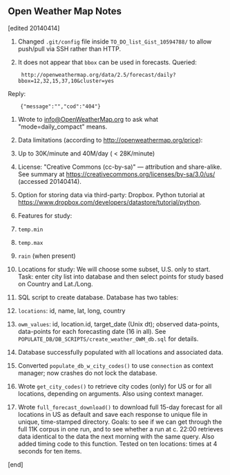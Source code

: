 ## Open Weather Map Notes

[edited 20140414]

1. Changed `.git/config` file inside `TO_DO_list_Gist_10594788/` to allow push/pull via SSH rather than HTTP.

1. It does not appear that `bbox` can be used in forecasts. Queried:

        http://openweathermap.org/data/2.5/forecast/daily?bbox=12,32,15,37,10&cluster=yes

  Reply:

        {"message":"","cod":"404"} 

1. Wrote to info@OpenWeatherMap.org to ask what "mode=daily_compact" means.

1. Data limitations (according to http://openweathermap.org/price):

  2. Up to 30K/minute and 40M/day ( < 28K/minute)
  2. License: "Creative Commons (cc-by-sa)" — attribution and share-alike. See summary at https://creativecommons.org/licenses/by-sa/3.0/us/ (accessed 20140414).

1. Option for storing data via third-party: Dropbox. Python tutorial at https://www.dropbox.com/developers/datastore/tutorial/python.

1. Features for study: 

  2. `temp.min`
  2. `temp.max`
  2. `rain` (when present)

1. Locations for study: We will choose some subset, U.S. only to start. Task: enter city list into database and then select points for study based on Country and Lat./Long.

1. SQL script to create database. Database has two tables: 

  2. `locations`: id, name, lat, long, country
  2. `owm_values`: id, location.id, target_date (Unix dt); observed data-points, data-points for each forecasting date (16 in all). See `POPULATE_DB/DB_SCRIPTS/create_weather_OWM_db.sql` for details.

1. Database successfully populated with all locations and associated data.

1. Converted `populate_db_w_city_codes()` to use `connection` as context manager; now crashes do not lock the database.

1. Wrote `get_city_codes()` to retrieve city codes (only) for US or for all locations, depending on arguments. Also using context manager.

1. Wrote `full_forecast_download()` to download full 15-day forecast for all locations in US as default and save each response to unique file in unique, time-stamped directory. Goals: to see if we can get through the full 11K corpus in one run, and to see whether a run at c. 22:00 retrieves data identical to the data the next morning with the same query. Also added timing code to this function. Tested on ten locations: times at 4 seconds for ten items.

[end]
